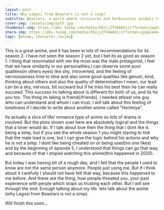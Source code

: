 ```yaml
---
layout: post
title: Why Legosi from Beastars is not a simp?
subtitle: Beastars, a world where carnivores and herbivorous animals trying to stay together in peace, inspite of the presence of vivid inequality...
cover-img: /assets/img/path.jpg
thumbnail-img: https://pbs.twimg.com/media/EEojjZfVAAAUji1?format=jpg&name=900x900
share-img: https://pbs.twimg.com/media/EEojjZfVAAAUji1?format=jpg&name=900x900
tags: [Anime, character_review]
---
```



This is a great anime, and it has been in lots of recommendations for its season 2. I have not seen the season 2 yet, but I bet its as good as season 1. I thing that resonnated with me the most was the male protagonist, i feel that we have similarity in our personalities,I can observe some poor qualities(in others eyes) like shy, introverted, and the feeling of nervioousness time to time and also some good qualities like genuin, kind, thinking about others and also the quality of determination I mean, our lead can be a shy, nervous, bit occward but if he tries his best then he can really succeed. This success im talking about is 
different for both of us, and its for you too. The thnig im laking is friend(/friends), I needed atleast one guy who can understand and whom i can trust. I will talk about this feeling of loneliness if I decide to write about another anime called "Horimiya". 

Its actually a slice of life/ romance type of anime so lots of drama is involved. But the plots shown over here are absolutely logical and the things that a loner would do. If I talk 
about love then the thing that i dont like is being a simp, but if you see the whole season 1 you might staring to tink that the male lead is one, but I can give the logic behind his actions and why
he is not a simp. I dont like being cheated on or being used(no one likes) and by the beginning of episode 5, I understood that things can go that way, and because of that I stoped watching this anime(this happened in 2020).

But today I was having bit of a rough day, and I felt that the people I used to know are not the same person anymore. People just using me. But if i think about it carefully I should not have 
felt that way, because this happened to me before. And these are the thing, how people threated you, your past experience with perple which stops us trusting each other. But I will see through the end.
Enough talking about my life. lets talk about the anime (why Legosi from Beastars is not a simp).


Will finish this soon...
